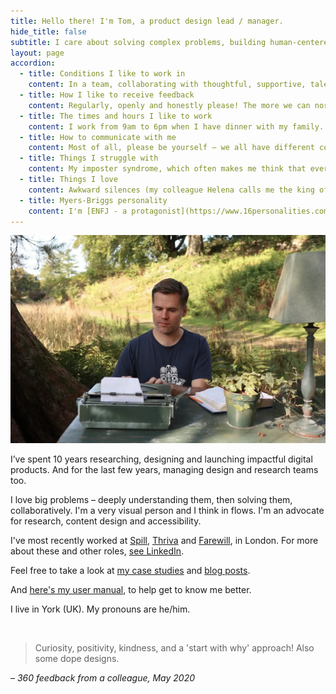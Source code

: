 ```yaml
---
title: Hello there! I'm Tom, a product design lead / manager.
hide_title: false
subtitle: I care about solving complex problems, building human-centered products and elevating teams.
layout: page
accordion: 
  - title: Conditions I like to work in
    content: In a team, collaborating with thoughtful, supportive, talented people. I like working remotely, but also get a buzz from the office environment and in-person chats. I like to be positive, and I've been told I'm always smiling at work – although I'm sure that's not true. I try to be authentic, and am honest if I'm feeling down. 
  - title: How I like to receive feedback
    content: Regularly, openly and honestly please! The more we can normalise this the better. I find the [COIN framework](https://www.mindtools.com/pages/article/COIN.htm) helpful.
  - title: The times and hours I like to work
    content: I work from 9am to 6pm when I have dinner with my family. All work devices etc are off beyond these times. I encourage others to do the same and I think leadership has an example to set, to help people achieve a good work-life balance and not burn out.
  - title: How to communicate with me
    content: Most of all, please be yourself – we all have different communication styles, and I hope you feel you can be authentic. But I'm also a sucker for a polite 'how are you?', please and thanks. Slack's fine for simple, short messages – for anything more, I like jumping on a web cam or having a walk and talk on the phone. I may prefer to have a night's sleep before responding to something tricky. 
  - title: Things I struggle with
    content: My imposter syndrome, which often makes me think that everyone else knows better. I can get defensive during disagreements (did you know that's [hard-wired into our human brains?](https://podcasts.apple.com/gb/podcast/conflicted-is-there-a-route-to-better-disagreement-at-work/id1190000968?i=1000507995326)), but less so than I used to.
  - title: Things I love
    content: Awkward silences (my colleague Helena calls me the king of awkward silences) – I think they're such a helpful way to get other people to speak, particularly quieter members of a group. I really value other teammates contributing to the design process, whatever their role. And, as many of my colleagues unfortunately know, I like bad puns and dad jokes.
  - title: Myers-Briggs personality
    content: I'm [ENFJ - a protagonist](https://www.16personalities.com/enfj-personality), although I think I'm on the border of extrovert and introvert (and Myers-Briggs is unreliable at best). 
---
```


![Tom at a typewriter outside](/images/tom-typewriter.webp "Tom at a typewriter outside")

<div class="post-subtitle" markdown="1"></div>

I’ve spent 10 years researching, designing and launching impactful digital products. And for the last few years, managing design and research teams too.

I love big problems – deeply understanding them, then solving them, collaboratively. I'm a very visual person and I think in flows. I'm an advocate for research, content design and accessibility.

I've most recently worked at [Spill](https://www.spill.chat/), [Thriva](https://thriva.co/) and [Farewill](https://farewill.com/), in London. For more about these and other roles, [see LinkedIn](https://www.linkedin.com/in/tom-hiskey-79390822/). 

Feel free to take a look at [my case studies](/portfolio/) and [blog posts](/blog/).

And [here's my user manual](/user-manual/), to help get to know me better.

I live in York (UK). My pronouns are he/him.

<br/>


<div class="feature-block" markdown="1">

> Curiosity, positivity, kindness, and a 'start with why' approach! Also some dope designs.

– *360 feedback from a colleague, May 2020*

</div>



